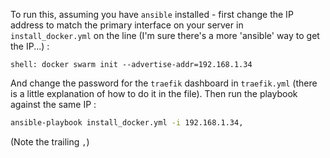 To run this, assuming you have `ansible` installed - first change the IP address to match the primary interface on your server in `install_docker.yml` on the line (I'm sure there's a more 'ansible' way to get the IP...) :
```
shell: docker swarm init --advertise-addr=192.168.1.34
```

And change the password for the `traefik` dashboard in `traefik.yml` (there is a little explanation of how to do it in the file).  Then run the playbook against the same IP :
```bash
ansible-playbook install_docker.yml -i 192.168.1.34,
```

(Note the trailing `,`)
